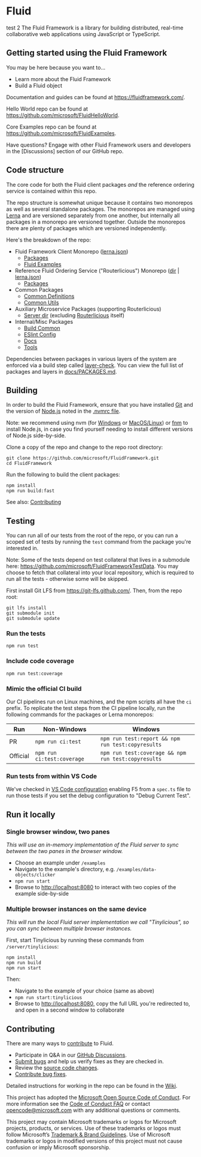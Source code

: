 # Fluid
test 2
The Fluid Framework is a library for building distributed, real-time collaborative web
applications using JavaScript or TypeScript.

## Getting started using the Fluid Framework

You may be here because you want to...

* Learn more about the Fluid Framework
* Build a Fluid object

Documentation and guides can be found at <https://fluidframework.com/>.

Hello World repo can be found at <https://github.com/microsoft/FluidHelloWorld>.

Core Examples repo can be found at <https://github.com/microsoft/FluidExamples>.

Have questions? Engage with other Fluid Framework users and developers in the [Discussions] section of our GitHub repo.

## Code structure

The core code for both the Fluid client packages _and_ the reference ordering service is contained within this repo.

The repo structure is somewhat unique because it contains two monorepos as well as several standalone packages. The
monorepos are managed using [Lerna](https://lerna.js.org/) and are versioned separately from one another, but internally
all packages in a monorepo are versioned together. Outside the monorepos there are plenty of packages which are
versioned independently.

Here's the breakdown of the repo:

* Fluid Framework Client Monorepo ([lerna.json](./lerna.json))
  * [Packages](./packages)
  * [Fluid Examples](./examples)
* Reference Fluid Ordering Service ("Routerlicious") Monorepo ([dir](./server/routerlicious) | [lerna.json](server/routerlicious/lerna.json))
  * [Packages](./server/routerlicious/packages)
* Common Packages
  * [Common Definitions](./common/lib/common-definitions)
  * [Common Utils](./common/lib/common-utils)
* Auxiliary Microservice Packages (supporting Routerlicious)
  * [Server dir](./server) (excluding [Routerlicious](./server/routerlicious) itself)
* Internal/Misc Packages
  * [Build Common](./common/build/build-common)
  * [ESlint Config](./common/build/eslint-config-fluid)
  * [Docs](./docs)
  * [Tools](./tools)

Dependencies between packages in various layers of the system are enforced via a build step called
[layer-check](./tools/build-tools/src/layerCheck). You can view the full list of packages and layers in
[docs/PACKAGES.md](./docs/PACKAGES.md).

## Building
In order to build the Fluid Framework, ensure that you have installed [Git](https://git-scm.com/downloads) and the version of
[Node.js](https://nodejs.org/) noted in the [.nvmrc file](https://raw.githubusercontent.com/microsoft/FluidFramework/main/.nvmrc).

Note: we recommend using nvm (for [Windows](https://github.com/coreybutler/nvm-windows) or
[MacOS/Linux](https://github.com/nvm-sh/nvm)) or [fnm](https://github.com/Schniz/fnm) to install Node.js, in case you find yourself needing to install different
versions of Node.js side-by-side.

Clone a copy of the repo and change to the repo root directory:

```shell
git clone https://github.com/microsoft/FluidFramework.git
cd FluidFramework
```

Run the following to build the client packages:

```shell
npm install
npm run build:fast
```

See also: [Contributing](#Contributing)

## Testing

You can run all of our tests from the root of the repo, or you can run a scoped set of tests by running the `test`
command from the package you're interested in.

Note: Some of the tests depend on test collateral that lives in a submodule here:
<https://github.com/microsoft/FluidFrameworkTestData>.  You may choose to fetch that collateral into your local
repository, which is required to run all the tests - otherwise some will be skipped.

First install Git LFS from <https://git-lfs.github.com/>. Then, from the repo root:

```shell
git lfs install
git submodule init
git submodule update
```

### Run the tests

```shell
npm run test
```

### Include code coverage

```shell
npm run test:coverage
```

### Mimic the official CI build

Our CI pipelines run on Linux machines, and the npm scripts all have the `ci` prefix.
To replicate the test steps from the CI pipeline locally, run the following commands for the packages or Lerna monorepos:

Run      | Non-Windows                | Windows                                               |
---------|----------------------------|-------------------------------------------------------|
PR       | `npm run ci:test`          | `npm run test:report && npm run test:copyresults`     |
Official | `npm run ci:test:coverage` | `npm run test:coverage && npm run test:copyresults`   |

### Run tests from within VS Code

We've checked in [VS Code configuration](https://github.com/microsoft/FluidFramework/blob/main/.vscode/launch.json)
enabling F5 from a `spec.ts` file to run those tests if you set the debug configuration to "Debug Current Test".

## Run it locally

### Single browser window, two panes

_This will use an in-memory implementation of the Fluid server to sync between the two panes in the browser window._

* Choose an example under `/examples`
* Navigate to the example's directory, e.g. `/examples/data-objects/clicker`
* `npm run start`
* Browse to <http://localhost:8080> to interact with two copies of the example side-by-side

### Multiple browser instances on the same device

_This will run the local Fluid server implementation we call "Tinylicious", so you can sync between multiple browser
instances._

First, start Tinylicious by running these commands from `/server/tinylicious`:

```shell
npm install
npm run build
npm run start
```

Then:

* Navigate to the example of your choice (same as above)
* `npm run start:tinylicious`
* Browse to <http://localhost:8080,> copy the full URL you're redirected to, and open in a second window to collaborate

## Contributing

There are many ways to [contribute](https://github.com/microsoft/FluidFramework/blob/main/CONTRIBUTING.md) to Fluid.

* Participate in Q&A in our [GitHub Discussions](https://github.com/microsoft/FluidFramework/discussions).
* [Submit bugs](https://github.com/microsoft/FluidFramework/issues) and help us verify fixes as they are checked in.
* Review the [source code changes](https://github.com/microsoft/FluidFramework/pulls).
* [Contribute bug fixes](https://github.com/microsoft/FluidFramework/blob/main/CONTRIBUTING.md).

Detailed instructions for working in the repo can be found in the
[Wiki](https://github.com/microsoft/FluidFramework/wiki).

This project has adopted the [Microsoft Open Source Code of Conduct](https://opensource.microsoft.com/codeofconduct/).
For more information see the [Code of Conduct FAQ](https://opensource.microsoft.com/codeofconduct/faq/) or contact
[opencode@microsoft.com](mailto:opencode@microsoft.com) with any additional questions or comments.

This project may contain Microsoft trademarks or logos for Microsoft projects, products, or services. Use of these
trademarks or logos must follow Microsoft’s [Trademark & Brand Guidelines](https://www.microsoft.com/trademarks). Use of
Microsoft trademarks or logos in modified versions of this project must not cause confusion or imply Microsoft
sponsorship.

